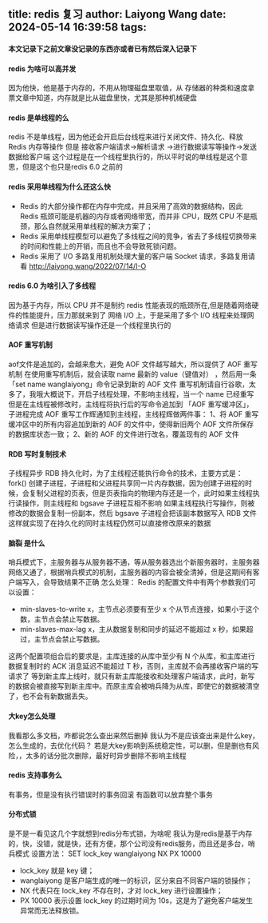 title: redis 复习
author: Laiyong Wang
date: 2024-05-14 16:39:58
tags:
---
#### 本文记录下之前文章没记录的东西亦或者已有然后深入记录下

#### redis 为啥可以高并发
  因为他快，他是基于内存的，不用从物理磁盘里取值，从 存储器的种类和速度拿票文章中知道，内存就是比从磁盘里快，尤其是那种机械硬盘
#### redis 是单线程的么
  redis 不是单线程，因为他还会开启后台线程来进行关闭文件、持久化、释放 Redis 内存等操作
  但是 接收客户端请求->解析请求 ->进行数据读写等操作->发送数据给客户端 这个过程是在一个线程里执行的，所以平时说的单线程是这个意思，但是这个也只是redis 6.0 之前的
#### redis 采用单线程为什么还这么快
  - Redis 的大部分操作都在内存中完成，并且采用了高效的数据结构，因此 Redis 瓶颈可能是机器的内存或者网络带宽，而并非 CPU，既然 CPU 不是瓶颈，那么自然就采用单线程的解决方案了；
  - Redis 采用单线程模型可以避免了多线程之间的竞争，省去了多线程切换带来的时间和性能上的开销，而且也不会导致死锁问题。
  - Redis 采用了 I/O 多路复用机制处理大量的客户端 Socket 请求，多路复用请看 http://laiyong.wang/2022/07/14/I-O

#### redis 6.0 为啥引入了多线程
  因为基于内存，所以 CPU 并不是制约 redis 性能表现的瓶颈所在,但是随着网络硬件的性能提升，压力那就来到了 网络 I/O 上，于是采用了多个 I/O 线程来处理网络请求
  但是进行数据读写操作还是一个线程里执行的
  
#### AOF 重写机制
  aof文件是追加的，会越来愈大，避免 AOF 文件越写越大，所以提供了 AOF 重写机制
  在使用重写机制后，就会读取 name 最新的 value（键值对） ，然后用一条 「set name wanglaiyong」命令记录到新的 AOF 文件
  重写机制请自行谷歌，太多了，我哦大概说下，开启子线程处理，不影响主线程，当一个 name 已经重写但是在主线程被修改时，主线程将执行后的写命令追加到 「AOF 重写缓冲区」，子进程完成 AOF 重写工作辉通知到主线程，主线程辉做两件事：
  1、将 AOF 重写缓冲区中的所有内容追加到新的 AOF 的文件中，使得新旧两个 AOF 文件所保存的数据库状态一致；
  2、新的 AOF 的文件进行改名，覆盖现有的 AOF 文件
#### RDB 写时复制技术
  子线程异步 RDB 持久化时，为了主线程还能执行命令的技术，主要方式是：
  fork() 创建子进程，子进程和父进程共享同一片内存数据，因为创建子进程的时候，会复制父进程的页表，但是页表指向的物理内存还是一个，此时如果主线程执行读操作，则主线程和 bgsave 子进程互相不影响
  如果主线程执行写操作，则被修改的数据会复制一份副本，然后 bgsave 子进程会把该副本数据写入 RDB 文件
  这样就实现了在持久化的同时主线程仍然可以直接修改原来的数据
#### 脑裂 是什么
  哨兵模式下，主服务器与从服务器不通，等从服务器选出个新服务器时，主服务器网络又通了，根据哨兵模式的机制，主服务器的内容会被全清掉，但是这期间有客户端写入，会导致结果不正确
  怎么处理：
   Redis 的配置文件中有两个参数我们可以设置：
  - min-slaves-to-write x，主节点必须要有至少 x 个从节点连接，如果小于这个数，主节点会禁止写数据。
  - min-slaves-max-lag x，主从数据复制和同步的延迟不能超过 x 秒，如果超过，主节点会禁止写数据。
   
  这两个配置项组合后的要求是，主库连接的从库中至少有 N 个从库，和主库进行数据复制时的 ACK 消息延迟不能超过 T 秒，否则，主库就不会再接收客户端的写请求了
  等到新主库上线时，就只有新主库能接收和处理客户端请求，此时，新写的数据会被直接写到新主库中。而原主库会被哨兵降为从库，即使它的数据被清空了，也不会有新数据丢失。
#### 大key怎么处理
  我看那么多文档，咋都说怎么查出来然后删掉
  我认为不是应该查出来是什么key，怎么生成的，去优化代码？
  若是大key影响到系统稳定性，可以删，但是删也有风险，，太多的话分批次删除，最好时异步删除不影响主线程
#### redis 支持事务么
  有事务，但是没有执行错误时的事务回滚
  有函数可以放弃整个事务
  
#### 分布式锁
  是不是一看见这几个字就想到redis分布式锁，为啥呢
  我认为是redis是基于内存的，快，没错，就是快，还有方便，那个公司没有redis服务，而且还是多台，哨兵模式
  设置方法：
  SET lock_key wanglaiyong NX PX 10000
  - lock_key 就是 key 键；
  - wanglaiyong 是客户端生成的唯一的标识，区分来自不同客户端的锁操作；
  - NX 代表只在 lock_key 不存在时，才对 lock_key 进行设置操作；
  - PX 10000 表示设置 lock_key 的过期时间为 10s，这是为了避免客户端发生异常而无法释放锁。
  